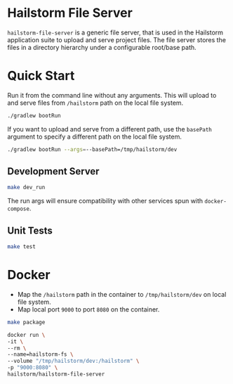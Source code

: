# Hailstorm File Server

``hailstorm-file-server`` is a generic file server, that is used in the Hailstorm application suite to upload and
serve project files. The file server stores the files in a directory hierarchy under a configurable root/base path.

# Quick Start

Run it from the command line without any arguments. This will upload to and serve files from ``/hailstorm`` path on the
local file system.
```bash
./gradlew bootRun
```

If you want to upload and serve from a different path, use the ``basePath`` argument to specify a different
path on the local file system.

```bash
./gradlew bootRun --args=--basePath=/tmp/hailstorm/dev
```

## Development Server

```bash
make dev_run
```

The run args will ensure compatibility with other services spun with ``docker-compose``.

## Unit Tests

```bash
make test
```

# Docker

- Map the ``/hailstorm`` path in the container to ``/tmp/hailstorm/dev`` on local file system.
- Map local port `9000` to port `8080` on the container.

```bash
make package

docker run \
-it \
--rm \
--name=hailstorm-fs \
--volume "/tmp/hailstorm/dev:/hailstorm" \
-p "9000:8080" \
hailstorm/hailstorm-file-server
```
